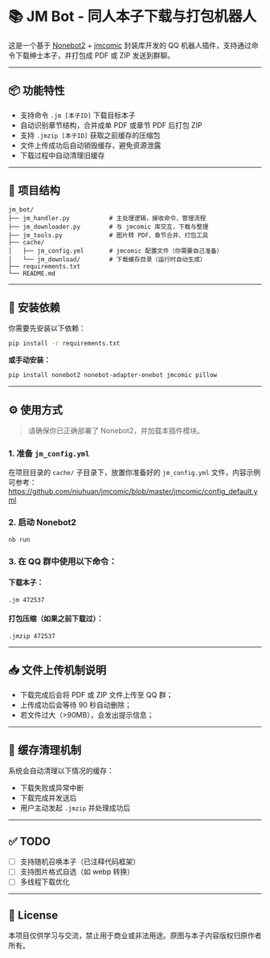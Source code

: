# 📚 JM Bot - 同人本子下载与打包机器人

这是一个基于 [Nonebot2](https://v2.nonebot.dev/) + [jmcomic]([https://github.com/niuhuan/jmcomic](https://github.com/tonquer/JMComic-qt)) 封装库开发的 QQ 机器人插件，支持通过命令下载绅士本子，并打包成 PDF 或 ZIP 发送到群聊。

---

## 📦 功能特性

- 支持命令 `.jm [本子ID]` 下载目标本子
- 自动识别章节结构，合并成单 PDF 或章节 PDF 后打包 ZIP
- 支持 `.jmzip [本子ID]` 获取之前缓存的压缩包
- 文件上传成功后自动销毁缓存，避免资源泄露
- 下载过程中自动清理旧缓存

---

## 🧱 项目结构

```
jm_bot/
├── jm_handler.py           # 主处理逻辑，接收命令、管理流程
├── jm_downloader.py        # 与 jmcomic 库交互，下载与整理
├── jm_tools.py             # 图片转 PDF、章节合并、打包工具
├── cache/
│   ├── jm_config.yml       # jmcomic 配置文件（你需要自己准备）
│   └── jm_download/        # 下载缓存目录（运行时自动生成）
├── requirements.txt
└── README.md
```

---

## 🧰 安装依赖

你需要先安装以下依赖：

```bash
pip install -r requirements.txt
```

**或手动安装：**

```bash
pip install nonebot2 nonebot-adapter-onebot jmcomic pillow
```

---

## ⚙️ 使用方式

> 请确保你已正确部署了 Nonebot2，并加载本插件模块。

### 1. 准备 `jm_config.yml`

在项目目录的 `cache/` 子目录下，放置你准备好的 `jm_config.yml` 文件，内容示例可参考：
https://github.com/niuhuan/jmcomic/blob/master/jmcomic/config_default.yml

### 2. 启动 Nonebot2

```bash
nb run
```

### 3. 在 QQ 群中使用以下命令：

#### 下载本子：
```
.jm 472537
```

#### 打包压缩（如果之前下载过）：
```
.jmzip 472537
```

---

## 📥 文件上传机制说明

- 下载完成后会将 PDF 或 ZIP 文件上传至 QQ 群；
- 上传成功后会等待 90 秒自动删除；
- 若文件过大（>90MB），会发出提示信息；

---

## 🧼 缓存清理机制

系统会自动清理以下情况的缓存：
- 下载失败或异常中断
- 下载完成并发送后
- 用户主动发起 `.jmzip` 并处理成功后

---

## ✅ TODO

- [ ] 支持随机召唤本子（已注释代码框架）
- [ ] 支持图片格式自选（如 webp 转换）
- [ ] 多线程下载优化

---

## 📄 License

本项目仅供学习与交流，禁止用于商业或非法用途。原图与本子内容版权归原作者所有。
